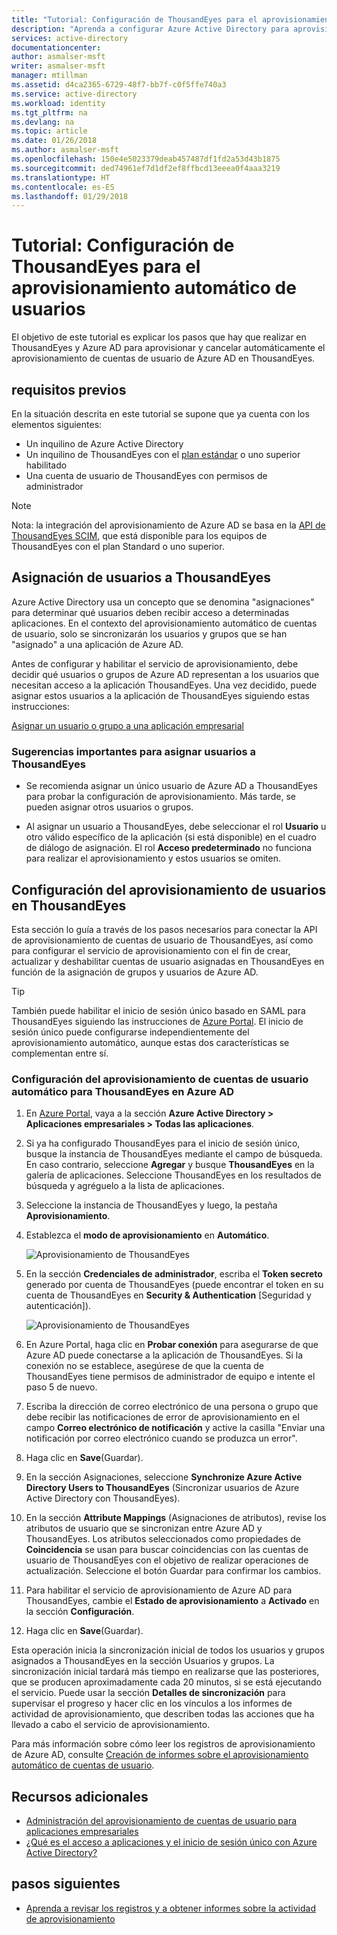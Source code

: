 ```yaml
---
title: "Tutorial: Configuración de ThousandEyes para el aprovisionamiento automático de usuarios con Azure Active Directory | Microsoft Docs"
description: "Aprenda a configurar Azure Active Directory para aprovisionar y cancelar automáticamente el aprovisionamiento de cuentas de usuario de ThousandEyes."
services: active-directory
documentationcenter: 
author: asmalser-msft
writer: asmalser-msft
manager: mtillman
ms.assetid: d4ca2365-6729-48f7-bb7f-c0f5ffe740a3
ms.service: active-directory
ms.workload: identity
ms.tgt_pltfrm: na
ms.devlang: na
ms.topic: article
ms.date: 01/26/2018
ms.author: asmalser-msft
ms.openlocfilehash: 150e4e5023379deab457487df1fd2a53d43b1875
ms.sourcegitcommit: ded74961ef7d1df2ef8ffbcd13eeea0f4aaa3219
ms.translationtype: HT
ms.contentlocale: es-ES
ms.lasthandoff: 01/29/2018
---
```

# <a name="tutorial-configure-thousandeyes-for-automatic-user-provisioning"></a>Tutorial: Configuración de ThousandEyes para el aprovisionamiento automático de usuarios


El objetivo de este tutorial es explicar los pasos que hay que realizar en ThousandEyes y Azure AD para aprovisionar y cancelar automáticamente el aprovisionamiento de cuentas de usuario de Azure AD en ThousandEyes. 

## <a name="prerequisites"></a>requisitos previos

En la situación descrita en este tutorial se supone que ya cuenta con los elementos siguientes:

*   Un inquilino de Azure Active Directory
*   Un inquilino de ThousandEyes con el [plan estándar](https://www.thousandeyes.com/pricing) o uno superior habilitado 
*   Una cuenta de usuario de ThousandEyes con permisos de administrador 

> [!NOTE]
> Nota: la integración del aprovisionamiento de Azure AD se basa en la [API de ThousandEyes SCIM](https://success.thousandeyes.com/PublicArticlePage?articleIdParam=kA044000000CnWrCAK), que está disponible para los equipos de ThousandEyes con el plan Standard o uno superior.

## <a name="assigning-users-to-thousandeyes"></a>Asignación de usuarios a ThousandEyes

Azure Active Directory usa un concepto que se denomina "asignaciones" para determinar qué usuarios deben recibir acceso a determinadas aplicaciones. En el contexto del aprovisionamiento automático de cuentas de usuario, solo se sincronizarán los usuarios y grupos que se han "asignado" a una aplicación de Azure AD. 

Antes de configurar y habilitar el servicio de aprovisionamiento, debe decidir qué usuarios o grupos de Azure AD representan a los usuarios que necesitan acceso a la aplicación ThousandEyes. Una vez decidido, puede asignar estos usuarios a la aplicación de ThousandEyes siguiendo estas instrucciones:

[Asignar un usuario o grupo a una aplicación empresarial](active-directory-coreapps-assign-user-azure-portal.md)

### <a name="important-tips-for-assigning-users-to-thousandeyes"></a>Sugerencias importantes para asignar usuarios a ThousandEyes

*   Se recomienda asignar un único usuario de Azure AD a ThousandEyes para probar la configuración de aprovisionamiento. Más tarde, se pueden asignar otros usuarios o grupos.

*   Al asignar un usuario a ThousandEyes, debe seleccionar el rol **Usuario** u otro válido específico de la aplicación (si está disponible) en el cuadro de diálogo de asignación. El rol **Acceso predeterminado** no funciona para realizar el aprovisionamiento y estos usuarios se omiten.


## <a name="configuring-user-provisioning-to-thousandeyes"></a>Configuración del aprovisionamiento de usuarios en ThousandEyes 

Esta sección lo guía a través de los pasos necesarios para conectar la API de aprovisionamiento de cuentas de usuario de ThousandEyes, así como para configurar el servicio de aprovisionamiento con el fin de crear, actualizar y deshabilitar cuentas de usuario asignadas en ThousandEyes en función de la asignación de grupos y usuarios de Azure AD.

> [!TIP]
> También puede habilitar el inicio de sesión único basado en SAML para ThousandEyes siguiendo las instrucciones de [Azure Portal](https://portal.azure.com). El inicio de sesión único puede configurarse independientemente del aprovisionamiento automático, aunque estas dos características se complementan entre sí.


### <a name="configure-automatic-user-account-provisioning-to-thousandeyes-in-azure-ad"></a>Configuración del aprovisionamiento de cuentas de usuario automático para ThousandEyes en Azure AD


1. En [Azure Portal](https://portal.azure.com), vaya a la sección **Azure Active Directory > Aplicaciones empresariales > Todas las aplicaciones**.

2. Si ya ha configurado ThousandEyes para el inicio de sesión único, busque la instancia de ThousandEyes mediante el campo de búsqueda. En caso contrario, seleccione **Agregar** y busque **ThousandEyes** en la galería de aplicaciones. Seleccione ThousandEyes en los resultados de búsqueda y agréguelo a la lista de aplicaciones.

3. Seleccione la instancia de ThousandEyes y luego, la pestaña **Aprovisionamiento**.

4. Establezca el **modo de aprovisionamiento** en **Automático**.

    ![Aprovisionamiento de ThousandEyes](./media/active-directory-saas-thousandeyes-provisioning-tutorial/ThousandEyes1.png)

5. En la sección **Credenciales de administrador**, escriba el **Token secreto** generado por cuenta de ThousandEyes (puede encontrar el token en su cuenta de ThousandEyes en **Security & Authentication** [Seguridad y autenticación]). 

    ![Aprovisionamiento de ThousandEyes](./media/active-directory-saas-thousandeyes-provisioning-tutorial/ThousandEyes2.png)

6. En Azure Portal, haga clic en **Probar conexión** para asegurarse de que Azure AD puede conectarse a la aplicación de ThousandEyes. Si la conexión no se establece, asegúrese de que la cuenta de ThousandEyes tiene permisos de administrador de equipo e intente el paso 5 de nuevo.

7. Escriba la dirección de correo electrónico de una persona o grupo que debe recibir las notificaciones de error de aprovisionamiento en el campo **Correo electrónico de notificación** y active la casilla "Enviar una notificación por correo electrónico cuando se produzca un error".

8. Haga clic en **Save**(Guardar). 

9. En la sección Asignaciones, seleccione **Synchronize Azure Active Directory Users to ThousandEyes** (Sincronizar usuarios de Azure Active Directory con ThousandEyes).

10. En la sección **Attribute Mappings** (Asignaciones de atributos), revise los atributos de usuario que se sincronizan entre Azure AD y ThousandEyes. Los atributos seleccionados como propiedades de **Coincidencia** se usan para buscar coincidencias con las cuentas de usuario de ThousandEyes con el objetivo de realizar operaciones de actualización. Seleccione el botón Guardar para confirmar los cambios.

11. Para habilitar el servicio de aprovisionamiento de Azure AD para ThousandEyes, cambie el **Estado de aprovisionamiento** a **Activado** en la sección **Configuración**.

12. Haga clic en **Save**(Guardar). 

Esta operación inicia la sincronización inicial de todos los usuarios y grupos asignados a ThousandEyes en la sección Usuarios y grupos. La sincronización inicial tardará más tiempo en realizarse que las posteriores, que se producen aproximadamente cada 20 minutos, si se está ejecutando el servicio. Puede usar la sección **Detalles de sincronización** para supervisar el progreso y hacer clic en los vínculos a los informes de actividad de aprovisionamiento, que describen todas las acciones que ha llevado a cabo el servicio de aprovisionamiento.

Para más información sobre cómo leer los registros de aprovisionamiento de Azure AD, consulte [Creación de informes sobre el aprovisionamiento automático de cuentas de usuario](https://docs.microsoft.com/azure/active-directory/active-directory-saas-provisioning-reporting).


## <a name="additional-resources"></a>Recursos adicionales

* [Administración del aprovisionamiento de cuentas de usuario para aplicaciones empresariales](active-directory-enterprise-apps-manage-provisioning.md)
* [¿Qué es el acceso a aplicaciones y el inicio de sesión único con Azure Active Directory?](active-directory-appssoaccess-whatis.md)

## <a name="next-steps"></a>pasos siguientes

* [Aprenda a revisar los registros y a obtener informes sobre la actividad de aprovisionamiento](active-directory-saas-provisioning-reporting.md)
